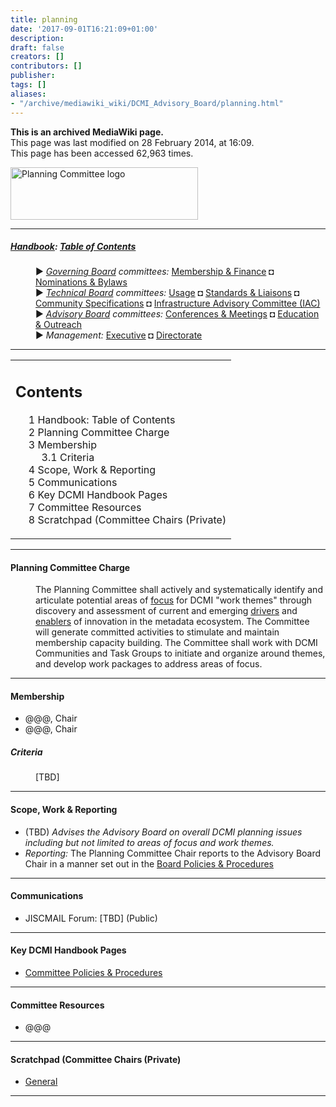 ```yaml
---
title: planning
date: '2017-09-01T16:21:09+01:00'
description: 
draft: false
creators: []
contributors: []
publisher: 
tags: []
aliases:
- "/archive/mediawiki_wiki/DCMI_Advisory_Board/planning.html"
---
```


 **This is an archived MediaWiki page.**  
This page was last modified on 28 February 2014, at 16:09.  
This page has been accessed 62,963 times.

[<img alt="Planning Committee logo" src="/archive/mediawiki_wiki/images/Planning_Logo.png" width="300" height="84">](/archive/mediawiki_wiki/images/Planning_Logo.png "Planning Committee logo")

* * *

##### [Handbook](/archive/mediawiki_wiki/DCMI_Handbook "DCMI Handbook"): [Table of Contents](/archive/mediawiki_wiki/DCMI_Handbook/ "DCMI Handbook") 
<dl>
<dd> ► <i><a href="/mediawiki_wiki/DCMI_Governing_Board.md" title="DCMI Governing Board">Governing Board</a> committees:</i> <a href="/mediawiki_wiki/DCMI_Governing_Board/finance.md" title="DCMI Governing Board/finance">Membership &amp; Finance</a> ◘ <a href="/mediawiki_wiki/DCMI_Governing_Board/nominations.md" title="DCMI Governing Board/nominations">Nominations &amp; Bylaws</a> 
</dd>
<dd> ► <i><a href="/mediawiki_wiki/DCMI_Technical_Board.md" title="DCMI Technical Board">Technical Board</a> committees:</i> <a href="/mediawiki_wiki/DCMI_Technical_Board/usage.md" title="DCMI Technical Board/usage">Usage</a> ◘ <a href="/mediawiki_wiki/DCMI_Technical_Board/standards.md" title="DCMI Technical Board/standards">Standards &amp; Liaisons</a> ◘ <a href="/mediawiki_wiki/DCMI_Technical_Board/specifications.md" title="DCMI Technical Board/specifications">Community Specifications</a> ◘ <a href="/mediawiki_wiki/DCMI_Technical_Board/infrastructure.md" title="DCMI Technical Board/infrastructure">Infrastructure Advisory Committee (IAC)</a>
</dd>
<dd> ► <i><a href="/mediawiki_wiki/DCMI_Advisory_Board.md" title="DCMI Advisory Board">Advisory Board</a> committees:</i> <a href="/mediawiki_wiki/DCMI_Advisory_Board/meetings.md" title="DCMI Advisory Board/meetings">Conferences &amp; Meetings</a> ◘ <a href="/mediawiki_wiki/DCMI_Advisory_Board/documentation.md" title="DCMI Advisory Board/documentation">Education &amp; Outreach</a>
</dd>
<dd> ► <i>Management:</i> <a href="/mediawiki_wiki/Exec_Committee.md" title="Exec Committee">Executive</a> ◘ <a href="/mediawiki_wiki/Exec_Committee/directorate.md" title="Exec Committee/directorate">Directorate</a>
</dd>
</dl>

* * *

<table id="toc" class="toc">
  <tr>
    <td>
      <div id="toctitle">
        <h2>Contents</h2>
      </div>
      <ul>
        <li class="toclevel-1"><a href="#Handbook:_Table_of_Contents"><span class="tocnumber">1</span> <span class="toctext">Handbook: Table of Contents</span></a></li>
        <li class="toclevel-1 tocsection-1"><a href="#Planning_Committee_Charge"><span class="tocnumber">2</span> <span class="toctext">Planning Committee Charge</span></a></li>
        <li class="toclevel-1 tocsection-2">
          <a href="#Membership"><span class="tocnumber">3</span> <span class="toctext">Membership</span></a>
          <ul>
            <li class="toclevel-2 tocsection-3"><a href="#Criteria"><span class="tocnumber">3.1</span> <span class="toctext">Criteria</span></a></li>
          </ul>
        </li>
        <li class="toclevel-1 tocsection-4"><a href="#Scope.2C_Work_.26_Reporting"><span class="tocnumber">4</span> <span class="toctext">Scope, Work &amp; Reporting</span></a></li>
        <li class="toclevel-1 tocsection-5"><a href="#Communications"><span class="tocnumber">5</span> <span class="toctext">Communications</span></a></li>
        <li class="toclevel-1 tocsection-6"><a href="#Key_DCMI_Handbook_Pages"><span class="tocnumber">6</span> <span class="toctext">Key DCMI Handbook Pages</span></a></li>
        <li class="toclevel-1 tocsection-7"><a href="#Committee_Resources"><span class="tocnumber">7</span> <span class="toctext">Committee Resources</span></a></li>
        <li class="toclevel-1 tocsection-8"><a href="#Scratchpad_.28Committee_Chairs_.28Private.29"><span class="tocnumber">8</span> <span class="toctext">Scratchpad (Committee Chairs (Private)</span></a></li>
      </ul>
    </td>
  </tr>
</table>


* * *

#### Planning Committee Charge 
<dl><dd> The Planning Committee shall actively and systematically identify and articulate potential areas of <u>focus</u> for DCMI "work themes" through discovery and assessment of current and emerging <u>drivers</u> and <u>enablers</u> of innovation in the metadata ecosystem. The Committee will generate committed activities to stimulate and maintain membership capacity building. The Committee shall work with DCMI Communities and Task Groups to initiate and organize around themes, and develop work packages to address areas of focus.  
</dd></dl>

* * *

#### Membership 

- @@@, Chair
- @@@, Chair

##### Criteria 
<dl><dd> [TBD] 
</dd></dl>

* * *

#### Scope, Work & Reporting 

- (TBD) _Advises the Advisory Board on overall DCMI planning issues including but not limited to areas of focus and work themes._
- _Reporting:_ The Planning Committee Chair reports to the Advisory Board Chair in a manner set out in the [Board Policies & Procedures](/index.php?title=DCMI_Advisory_Board/procedures&action=edit&redlink=1 "DCMI Advisory Board/procedures (page does not exist)")

* * *

#### Communications 

- JISCMAIL Forum: [TBD] (Public)

* * *

#### Key DCMI Handbook Pages 

- [Committee Policies & Procedures](/index.php?title=DCMI_Advisory_Board/planning/procedures&action=edit&redlink=1 "DCMI Advisory Board/planning/procedures (page does not exist)")

* * *

#### Committee Resources 

- @@@

* * *

#### Scratchpad (Committee Chairs (Private) 

- [General](/index.php?title=DCMI_Advisory_Board/scratchpad/planning&action=edit&redlink=1 "DCMI Advisory Board/scratchpad/planning (page does not exist)")

* * *

